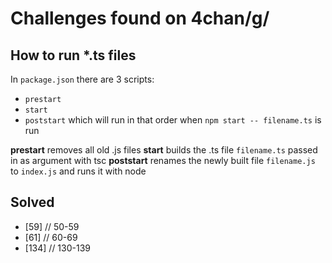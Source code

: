 # Challenges found on 4chan/g/

## How to run \*.ts files
In `package.json` there are 3 scripts:
  - `prestart`
  - `start`
  - `poststart`
which will run in that order when `npm start -- filename.ts` is run

**prestart** removes all old .js files
**start** builds the .ts file `filename.ts` passed in as argument with tsc
**poststart** renames the newly built file `filename.js` to `index.js` and runs it with node

## Solved
  - [59] 	// 50-59
  - [61] 	// 60-69
  - [134] // 130-139